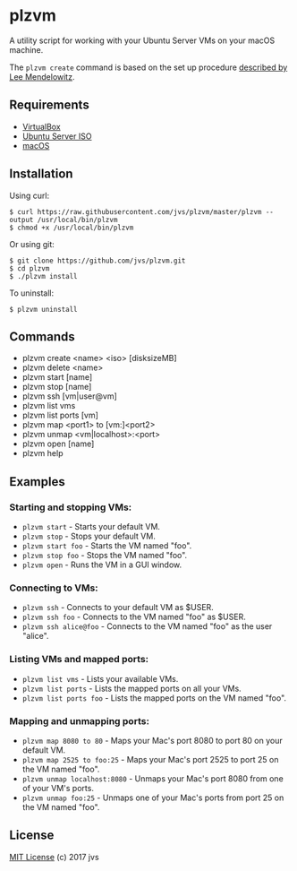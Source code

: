 # plzvm

A utility script for working with your Ubuntu Server VMs on your macOS machine.

The `plzvm create` command is based on the set up procedure [described by Lee Mendelowitz](https://leemendelowitz.github.io/blog/ubuntu-server-virtualbox.html).


## Requirements

* [VirtualBox](https://www.virtualbox.org/wiki/Downloads)
* [Ubuntu Server ISO](https://www.ubuntu.com/download/server)
* [macOS](http://www.apple.com/macos/)


## Installation

Using curl:
```
$ curl https://raw.githubusercontent.com/jvs/plzvm/master/plzvm --output /usr/local/bin/plzvm
$ chmod +x /usr/local/bin/plzvm
```

Or using git:
```
$ git clone https://github.com/jvs/plzvm.git
$ cd plzvm
$ ./plzvm install
```

To uninstall:
```
$ plzvm uninstall
```


## Commands

* plzvm create \<name> \<iso> [disksizeMB]
* plzvm delete \<name>
* plzvm start [name]
* plzvm stop [name]
* plzvm ssh [vm|user@vm]
* plzvm list vms
* plzvm list ports [vm]
* plzvm map \<port1> to [vm:]\<port2>
* plzvm unmap \<vm|localhost>:\<port>
* plzvm open [name]
* plzvm help


## Examples

### Starting and stopping VMs:

* `plzvm start` - Starts your default VM.
* `plzvm stop` - Stops your default VM.
* `plzvm start foo` - Starts the VM named "foo".
* `plzvm stop foo` - Stops the VM named "foo".
* `plzvm open` - Runs the VM in a GUI window.


### Connecting to VMs:

* `plzvm ssh` - Connects to your default VM as $USER.
* `plzvm ssh foo` - Connects to the VM named "foo" as $USER.
* `plzvm ssh alice@foo` - Connects to the VM named "foo" as the user "alice".


### Listing VMs and mapped ports:

* `plzvm list vms` - Lists your available VMs.
* `plzvm list ports` - Lists the mapped ports on all your VMs.
* `plzvm list ports foo` - Lists the mapped ports on the VM named "foo".


### Mapping and unmapping ports:

* `plzvm map 8080 to 80` - Maps your Mac's port 8080 to port 80 on your default VM.
* `plzvm map 2525 to foo:25` - Maps your Mac's port 2525 to port 25 on the VM named "foo".
* `plzvm unmap localhost:8080` - Unmaps your Mac's port 8080 from one of your VM's ports.
* `plzvm unmap foo:25` - Unmaps one of your Mac's ports from port 25 on the VM named "foo".


## License

[MIT License](https://github.com/jvs/plzvm/blob/master/LICENSE) (c) 2017 jvs
